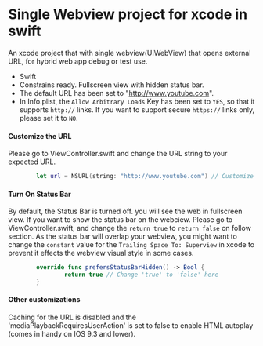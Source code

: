# Single Webview project for xcode in swift
An xcode project that with single webview(UIWebView) that opens external URL, for hybrid web app debug or test use.

- Swift
- Constrains ready. Fullscreen view with hidden status bar.
- The default URL has been set to "http://www.youtube.com".
- In Info.plist, the `Allow Arbitrary Loads` Key has been set to `YES`, so that it supports `http://` links. If you want to support secure `https://` links only, please set it to `NO`.

#### Customize the URL
Please go to ViewController.swift and change the URL string to your expected URL.

```swift
        let url = NSURL(string: "http://www.youtube.com") // Customize your URL here
```

#### Turn On Status Bar
By default, the Status Bar is turned off. you will see the web in fullscreen view. If you want to show the status bar on the webciew. Please go to ViewController.swift, and change the `return true` to `return false` on follow section. As the status bar will overlap your webview, you might want to change the `constant` value for the `Trailing Space To: Superview` in xcode to prevent it effects the webview visual style in some cases.

```swift
        override func prefersStatusBarHidden() -> Bool {
                return true // Change 'true' to 'false' here
        }
```

#### Other customizations
Caching for the URL is disabled and the 'mediaPlaybackRequiresUserAction' is set to false to enable HTML autoplay (comes in handy on IOS 9.3 and lower).
